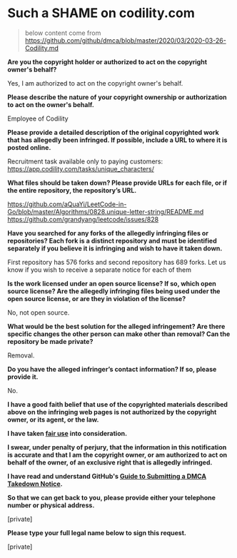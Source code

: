 # Such a SHAME on codility.com

> below content come from https://github.com/github/dmca/blob/master/2020/03/2020-03-26-Codility.md

**Are you the copyright holder or authorized to act on the copyright owner's behalf?**

Yes, I am authorized to act on the copyright owner's behalf.

**Please describe the nature of your copyright ownership or authorization to act on the owner's behalf.**

Employee of Codility

**Please provide a detailed description of the original copyrighted work that has allegedly been infringed. If possible, include a URL to where it is posted online.**

Recruitment task available only to paying customers:
https://app.codility.com/tasks/unique_characters/

**What files should be taken down? Please provide URLs for each file, or if the entire repository, the repository’s URL.**

https://github.com/aQuaYi/LeetCode-in-Go/blob/master/Algorithms/0828.unique-letter-string/README.md
https://github.com/grandyang/leetcode/issues/828

**Have you searched for any forks of the allegedly infringing files or repositories? Each fork is a distinct repository and must be identified separately if you believe it is infringing and wish to have it taken down.**

First repository has 576 forks and second repository has 689 forks. Let us know if you wish to receive a separate notice for each of them

**Is the work licensed under an open source license? If so, which open source license? Are the allegedly infringing files being used under the open source license, or are they in violation of the license?**

No, not open source.

**What would be the best solution for the alleged infringement? Are there specific changes the other person can make other than removal? Can the repository be made private?**

Removal.

**Do you have the alleged infringer’s contact information? If so, please provide it.**

No.

**I have a good faith belief that use of the copyrighted materials described above on the infringing web pages is not authorized by the copyright owner, or its agent, or the law.**

**I have taken <a href="https://www.lumendatabase.org/topics/22">fair use</a> into consideration.**

**I swear, under penalty of perjury, that the information in this notification is accurate and that I am the copyright owner, or am authorized to act on behalf of the owner, of an exclusive right that is allegedly infringed.**

**I have read and understand GitHub's <a href="https://help.github.com/articles/guide-to-submitting-a-dmca-takedown-notice/">Guide to Submitting a DMCA Takedown Notice</a>.**

**So that we can get back to you, please provide either your telephone number or physical address.**

[private]

**Please type your full legal name below to sign this request.**

[private]